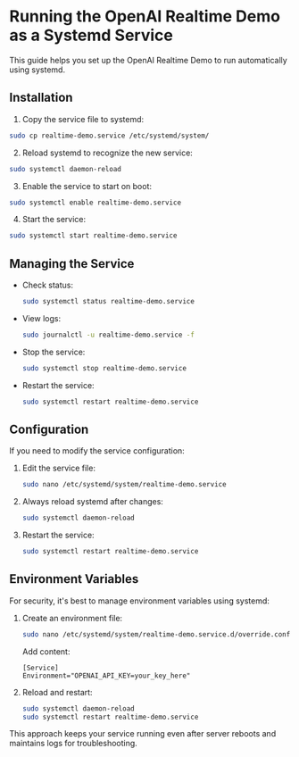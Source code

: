 # Running the OpenAI Realtime Demo as a Systemd Service

This guide helps you set up the OpenAI Realtime Demo to run automatically using systemd.

## Installation

1. Copy the service file to systemd:

```bash
sudo cp realtime-demo.service /etc/systemd/system/
```

2. Reload systemd to recognize the new service:

```bash
sudo systemctl daemon-reload
```

3. Enable the service to start on boot:

```bash
sudo systemctl enable realtime-demo.service
```

4. Start the service:

```bash
sudo systemctl start realtime-demo.service
```

## Managing the Service

- Check status:
  ```bash
  sudo systemctl status realtime-demo.service
  ```

- View logs:
  ```bash
  sudo journalctl -u realtime-demo.service -f
  ```

- Stop the service:
  ```bash
  sudo systemctl stop realtime-demo.service
  ```

- Restart the service:
  ```bash
  sudo systemctl restart realtime-demo.service
  ```

## Configuration

If you need to modify the service configuration:

1. Edit the service file:
   ```bash
   sudo nano /etc/systemd/system/realtime-demo.service
   ```

2. Always reload systemd after changes:
   ```bash
   sudo systemctl daemon-reload
   ```

3. Restart the service:
   ```bash
   sudo systemctl restart realtime-demo.service
   ```

## Environment Variables

For security, it's best to manage environment variables using systemd:

1. Create an environment file:
   ```bash
   sudo nano /etc/systemd/system/realtime-demo.service.d/override.conf
   ```

   Add content:
   ```
   [Service]
   Environment="OPENAI_API_KEY=your_key_here"
   ```

2. Reload and restart:
   ```bash
   sudo systemctl daemon-reload
   sudo systemctl restart realtime-demo.service
   ```

This approach keeps your service running even after server reboots and maintains logs for troubleshooting.